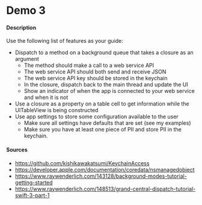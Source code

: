 # Demo 3

#### Description
Use the following list of features as your guide:
  - Dispatch to a method on a background queue that takes a closure as an argument
    - The method should make a call to a web service API
    - The web service API should both send and receive JSON
    - The web service API key should be stored in the keychain
    - In the closure, dispatch back to the main thread and update the UI
    - Show an indicator of when the app is connected to your web service and when it is not
  - Use a closure as a property on a table cell to get information while the UITableView is being constructed
  - Use app settings to store some configuration available to the user
    - Make sure all settings have defaults that are set (see my examples)
    - Make sure you have at least one piece of PII and store PII in the keychain.
    
#### Sources
  - https://github.com/kishikawakatsumi/KeychainAccess
  - https://developer.apple.com/documentation/coredata/nsmanagedobject
  - https://www.raywenderlich.com/143128/background-modes-tutorial-getting-started
  - https://www.raywenderlich.com/148513/grand-central-dispatch-tutorial-swift-3-part-1
